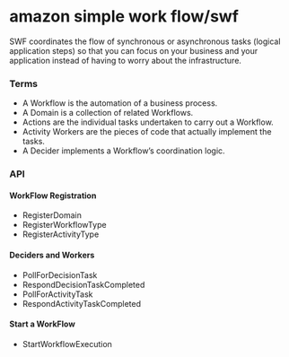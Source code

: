 # amazon simple work flow/swf

SWF coordinates the flow of synchronous or asynchronous tasks (logical application steps) so that you can focus on your business and your application instead of having to worry about the infrastructure.

### Terms

- A Workflow is the automation of a business process.
- A Domain is a collection of related Workflows.
- Actions are the individual tasks undertaken to carry out a Workflow.
- Activity Workers are the pieces of code that actually implement the tasks. 
- A Decider implements a Workflow’s coordination logic.

### API

#### WorkFlow Registration

- RegisterDomain
- RegisterWorkflowType
- RegisterActivityType

#### Deciders and Workers

- PollForDecisionTask
- RespondDecisionTaskCompleted
- PollForActivityTask 
- RespondActivityTaskCompleted

#### Start a WorkFlow

- StartWorkflowExecution

